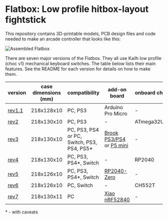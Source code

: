 # Flatbox: Low profile hitbox-layout fightstick

This repository contains 3D-printable models, PCB design files and code needed to make an arcade controller that looks like this:

![Assembled Flatbox](hardware-rev2/images/Flatbox-rev2b-finished-product.jpg)

There are seven major versions of the Flatbox. They all use Kailh low profile (choc v1) mechanical keyboard switches. The table below lists their main features. See the README for each version for details on how to make them.

version | case dimensions (mm) | compatibility | add-on board | onboard chip | SMT assembly required | firmware
------- | --------------- | ------------- | ------------ | ------------ | --------------------- | --------
[rev1.1](hardware-rev1.1) | 218x128x10 | PC, PS3 | Arduino Pro Micro | - | no | [ATmega32U4](firmware-atmega32u4)
[rev2](hardware-rev2) | 218x130x10 | PC, PS3 | - | ATmega32U4 | yes | [ATmega32U4](firmware-atmega32u4)
[rev3](hardware-rev3) | 218x130x10 | PC, PS3, PS4 or PC, Switch, PS3, PS4, PS5\* | [Brook PS3/PS4](https://www.brookaccessory.com/detail/58690501/) or [P5 mini](https://www.brookaccessory.com/detail/92299183/) | - | yes | [Brook](https://www.brookaccessory.com/download/)
[rev4](hardware-rev4) | 218x130x10 | PC, PS3, PS4\*, Switch | - | RP2040 | yes | [GP2040-CE](https://gp2040-ce.info/)
[rev5](hardware-rev5) | 218x126x10 | PC, PS3, PS4\*, Switch | [RP2040-Zero](https://www.waveshare.com/rp2040-zero.htm) | - | no | [GP2040-CE](https://gp2040-ce.info/)
[rev6](hardware-rev6) | 218x126x10 | PC, Switch | - | CH552T | yes | [CH552](firmware-ch552)
[rev7](hardware-rev7) | 218x130x11 | PC | [Xiao nRF52840](https://www.seeedstudio.com/Seeed-XIAO-BLE-nRF52840-p-5201.html) | - | no | [slimbox-bt](https://github.com/jfedor2/slimbox-bt)

\* - with caveats
